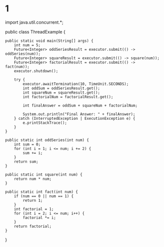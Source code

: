 # 1

import java.util.concurrent.*;

public class ThreadExample {

    public static void main(String[] args) {
        int num = 5; 
        Future<Integer> oddSeriesResult = executor.submit(() -> oddSeries(num));
        Future<Integer> squareResult = executor.submit(() -> square(num));
        Future<Integer> factorialResult = executor.submit(() -> fact(num));
        executor.shutdown();

        try {
            executor.awaitTermination(10, TimeUnit.SECONDS);
            int oddSum = oddSeriesResult.get();
            int squareNum = squareResult.get();
            int factorialNum = factorialResult.get();

            int finalAnswer = oddSum + squareNum + factorialNum;

            System.out.println("Final Answer: " + finalAnswer);
        } catch (InterruptedException | ExecutionException e) {
            e.printStackTrace();
        }
    }

    public static int oddSeries(int num) {
        int sum = 0;
        for (int i = 1; i <= num; i += 2) {
            sum += i;
        }
        return sum;
    }

    public static int square(int num) {
        return num * num;
    }

    public static int fact(int num) {
        if (num == 0 || num == 1) {
            return 1;
        }
        int factorial = 1;
        for (int i = 2; i <= num; i++) {
            factorial *= i;
        }
        return factorial;
    }
}
